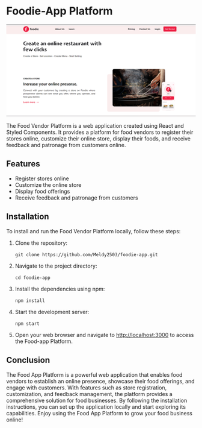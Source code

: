 
# Foodie-App Platform

![Foodie-app](foodie.png)


The Food Vendor Platform is a web application created using React and Styled Components. It provides a platform for food vendors to register their stores online, customize their online store, display their foods, and receive feedback and patronage from customers online.

## Features

- Register stores online
- Customize the online store
- Display food offerings
- Receive feedback and patronage from customers

## Installation

To install and run the Food Vendor Platform locally, follow these steps:

1. Clone the repository:

   ```shell
   git clone https://github.com/Meldy2503/foodie-app.git
   ```

2. Navigate to the project directory:

   ```shell
   cd foodie-app
   ```

3. Install the dependencies using npm:

   ```shell
   npm install
   ```

4. Start the development server:

   ```shell
   npm start
   ```

5. Open your web browser and navigate to [http://localhost:3000](http://localhost:3000) to access the Food-app Platform.


## Conclusion

The Food App Platform is a powerful web application that enables food vendors to establish an online presence, showcase their food offerings, and engage with customers. With features such as store registration, customization, and feedback management, the platform provides a comprehensive solution for food businesses. By following the installation instructions, you can set up the application locally and start exploring its capabilities. Enjoy using the Food App Platform to grow your food business online!
